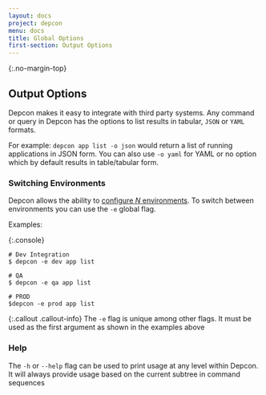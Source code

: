 ```yaml
---
layout: docs
project: depcon
menu: docs
title: Global Options
first-section: Output Options
---
```


{:.no-margin-top}
## Output Options

Depcon makes it easy to integrate with third party systems. Any command or query in Depcon has the options to list results in tabular, ```JSON``` or ```YAML``` formats.

For example: ```depcon app list -o json``` would return a list of running applications in JSON form. You can also use ```-o yaml``` for YAML or no option which by default results in table/tabular form.

### Switching Environments

Depcon allows the ability to [configure *N* environments](/docs/getting-started/#environments). To switch between environments you can use the ```-e``` global flag.  

Examples:

{:.console}
```nohighlight
# Dev Integration
$ depcon -e dev app list

# QA
$ depcon -e qa app list

# PROD
$depcon -e prod app list
```

{:.callout .callout-info}
The ```-e``` flag is unique among other flags.  It must be used as the first argument as shown in the examples above

### Help

The ```-h``` or ```--help``` flag can be used to print usage at any level within Depcon.  It will always provide usage based on the current subtree in command sequences

